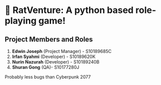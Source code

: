 # 🐀 RatVenture: A python based role-playing game!

## Project Members and Roles

1. **Edwin Joseph** (Project Manager) - S10189685C
2. **Irfan Syahmi** (Developer) - S10189620K
3. **Nurin Nazurah** (Developer) - S10189240B
4. **Shuran Gong** (QA)- S10177280J

 Probably less bugs than Cyberpunk 2077
